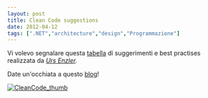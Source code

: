 ```yaml
---
layout: post
title: Clean Code suggestions
date: 2012-04-12
tags: [".NET","architecture","design","Programmazione"]
---
```


Vi volevo segnalare questa [tabella](http://www.planetgeek.ch/wp-content/uploads/2011/02/Clean-Code-Cheat-Sheet-V1.3.pdf "Clean Code Cheat Sheet V1.3") di suggerimenti e best practises realizzata da _[Urs Enzler](http://www.planetgeek.ch/2011/01/04/clean-code-and-clean-tdd-cheat-sheets/)._

Date un'occhiata a questo [blog](http://www.planetgeek.ch "Planet Geek")!

[![](/images/2012/CleanCode_thumb.png "CleanCode_thumb")](http://www.planetgeek.ch/wp-content/uploads/2011/02/Clean-Code-Cheat-Sheet-V1.3.pdf)